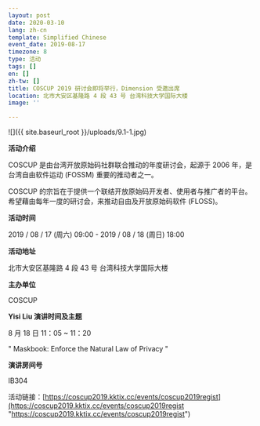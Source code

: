 ```yaml
---
layout: post
date: 2020-03-10
lang: zh-cn
template: Simplified Chinese
event_date: 2019-08-17
timezone: 8
type: 活动
tags: []
en: []
zh-tw: []
title: COSCUP 2019 研讨会即将举行，Dimension 受邀出席
location: 北市大安区基隆路 4 段 43 号 台湾科技大学国际大楼
image: ''

---
```

![]({{ site.baseurl_root }}/uploads/9.1-1.jpg)

**活动介绍**

COSCUP 是由台湾开放原始码社群联合推动的年度研讨会，起源于 2006 年，是台湾自由软件运动 (FOSSM) 重要的推动者之一。

COSCUP 的宗旨在于提供一个联结开放原始码开发者、使用者与推广者的平台。希望藉由每年一度的研讨会，来推动自由及开放原始码软件 (FLOSS)。

**活动时间**

2019 / 08 / 17 (周六) 09:00 - 2019 / 08 / 18 (周日) 18:00

**活动地址**

北市大安区基隆路 4 段 43 号 台湾科技大学国际大楼

**主办单位**

COSCUP

**Yisi Liu 演讲时间及主题**

8 月 18 日 11：05 \~ 11：20

" Maskbook: Enforce the Natural Law of Privacy "

**演讲房间号**

IB304

活动链接：[https://coscup2019.kktix.cc/events/coscup2019regist](https://coscup2019.kktix.cc/events/coscup2019regist "https://coscup2019.kktix.cc/events/coscup2019regist")